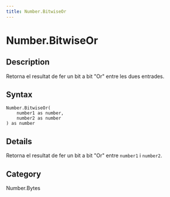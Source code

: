 ```yaml
---
title: Number.BitwiseOr
---
```


# Number.BitwiseOr


## Description

Retorna el resultat de fer un bit a bit &#34;Or&#34; entre les dues entrades.


## Syntax

```powerquery
Number.BitwiseOr(
    number1 as number,
    number2 as number
) as number
```


## Details

Retorna el resultat de fer un bit a bit "Or" entre <code>number1</code> i <code>number2</code>.



## Category
Number.Bytes
